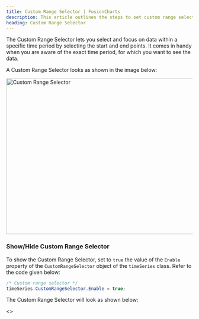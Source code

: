 ```yaml
---
title: Custom Range Selector | FusionCharts
description: This article outlines the steps to set custom range selector.
heading: Custom Range Selector
---
```


The Custom Range Selector lets you select and focus on data within a specific time period by selecting the start and end points. It comes in handy when you are aware of the exact time period, for which you want to see the data.

A Custom Range Selector looks as shown in the image below:

<img src="{% site.BASE_URL %}/images/fusiontime-component-custom-range-selector.png" alt="Custom Range Selector" width="700" height="420">

### Show/Hide Custom Range Selector

To show the Custom Range Selector, set to `true` the value of the `Enable` property of the `CustomRangeSelector` object of the `timeSeries` class. Refer to the code given below:

```csharp
/* Custom range selector */
timeSeries.CustomRangeSelector.Enable = true;
```

The Custom Range Selector will look as shown below:

<<Live Chart>>
